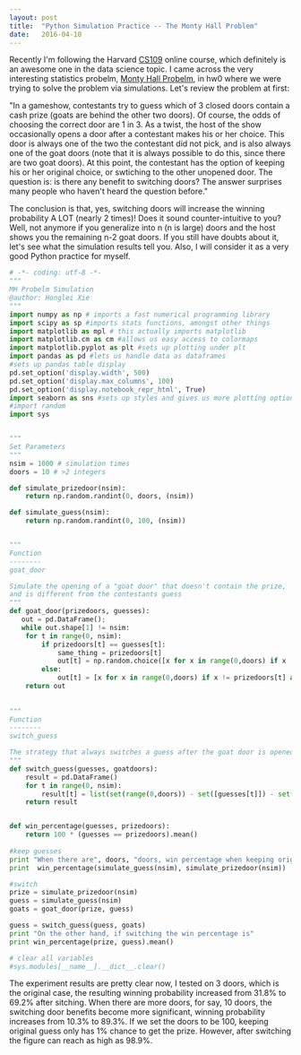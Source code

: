 ```yaml
---
layout: post
title:  "Python Simulation Practice -- The Monty Hall Problem"
date:   2016-04-10
---
```


<span class="dropcap">R</span>ecently I'm following the Harvard [CS109](http://cs109.github.io/2015/) online course, which definitely is an awesome one in the data science topic. I came across the very interesting statistics probelm,  [Monty Hall Probelm](https://en.wikipedia.org/wiki/Monty_Hall_problem), in hw0 where we were trying to solve the problem via simulations. Let's review the problem at first:

"In a gameshow, contestants try to guess which of 3 closed doors contain a cash prize (goats are behind the other two doors). Of course, the odds of choosing the correct door are 1 in 3. As a twist, the host of the show occasionally opens a door after a contestant makes his or her choice. This door is always one of the two the contestant did not pick, and is also always one of the goat doors (note that it is always possible to do this, since there are two goat doors). At this point, the contestant has the option of keeping his or her original choice, or swtiching to the other unopened door. The question is: is there any benefit to switching doors? The answer surprises many people who haven't heard the question before." 

The conclusion is that, yes, switching doors will increase the winning probability A LOT (nearly 2 times)! Does it sound counter-intuitive to you? Well, not anymore if you generalize into n (n is large) doors and the host shows you the remaining n-2 goat doors. If you still have doubts about it, let's see what the simulation results tell you. Also, I will consider it as a very good Python practice for myself.

```python
# -*- coding: utf-8 -*-
"""
MH Probelm Simulation
@author: Honglei Xie
"""
import numpy as np # imports a fast numerical programming library
import scipy as sp #imports stats functions, amongst other things
import matplotlib as mpl # this actually imports matplotlib
import matplotlib.cm as cm #allows us easy access to colormaps
import matplotlib.pyplot as plt #sets up plotting under plt
import pandas as pd #lets us handle data as dataframes
#sets up pandas table display
pd.set_option('display.width', 500)
pd.set_option('display.max_columns', 100)
pd.set_option('display.notebook_repr_html', True)
import seaborn as sns #sets up styles and gives us more plotting options
#import random
import sys


"""
Set Parameters
"""
nsim = 1000 # simulation times
doors = 10 # >2 integers

def simulate_prizedoor(nsim):
    return np.random.randint(0, doors, (nsim))

def simulate_guess(nsim):
    return np.random.randint(0, 100, (nsim))


"""
Function
--------
goat_door

Simulate the opening of a "goat door" that doesn't contain the prize,
and is different from the contestants guess
"""
def goat_door(prizedoors, guesses):
   out = pd.DataFrame();
   while out.shape[1] != nsim:
    for t in range(0, nsim):
        if prizedoors[t] == guesses[t]:
            same_thing = prizedoors[t]
            out[t] = np.random.choice([x for x in range(0,doors) if x != same_thing], doors-2, replace = False)
        else:
            out[t] = [x for x in range(0,doors) if x != prizedoors[t] and x != guesses[t]]
    return out    
  
  
"""
Function
--------
switch_guess

The strategy that always switches a guess after the goat door is opened
"""       
def switch_guess(guesses, goatdoors):
    result = pd.DataFrame()
    for t in range(0, nsim):
        result[t] = list(set(range(0,doors)) - set([guesses[t]]) - set(goatdoors[t]))
    return result


def win_percentage(guesses, prizedoors):
    return 100 * (guesses == prizedoors).mean()
 
#keep guesses
print "When there are", doors, "doors, win percentage when keeping original door is"
print  win_percentage(simulate_guess(nsim), simulate_prizedoor(nsim))

#switch
prize = simulate_prizedoor(nsim)
guess = simulate_guess(nsim)
goats = goat_door(prize, guess)

guess = switch_guess(guess, goats)
print "On the other hand, if switching the win percentage is"
print win_percentage(prize, guess).mean()

# clear all variables
#sys.modules[__name__].__dict__.clear() 
```

The experiment results are pretty clear now, I tested on 3 doors, which is the original case, the resulting winning probability increased from 31.8% to 69.2% after sitching. When there are more doors, for say, 10 doors, the switching door benefits become more significant, winning probability increases from 10.3% to 89.3%. If we set the doors to be 100, keeping original guess only has 1% chance to get the prize. However, after switching the figure can reach as high as 98.9%.

